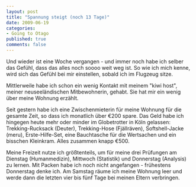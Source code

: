 ```yaml
--- 
layout: post
title: "Spannung steigt (noch 13 Tage)"
date: 2009-06-19
categories: 
- Going to Otago
published: true
comments: false
---
```

Und wieder ist eine Woche vergangen - und immer noch habe ich selber das Gefühl, dass das alles noch soooo weit weg ist.
So wie ich mich kenne, wird sich das Gefühl bei mir einstellen, sobald ich im Flugzeug sitze.

<!-- more -->

Mittlerweile habe ich schon ein wenig Kontakt mit meinem "kiwi host", meiner neuseeländischen Mitbewohnerin, gehabt.
Sie hat mir ein wenig über meine Wohnung erzählt.

Seit gestern habe ich eine Zwischenmieterin für meine Wohnung für die gesamte Zeit, so dass ich monatlich über €200 spare.
Das Geld habe ich hingegen heute mehr oder minder im Globetrotter in Köln gelassen: Trekking-Rucksack (Deuter), Trekking-Hose (Fjällräven), Softshell-Jacke (meru), Erste-Hilfe-Set, eine Bauchtasche für die Wertsachen und ein bisschen Kleinkram.
Alles zusammen knapp €500.

Meine Freizeit nutze ich größtenteils, um für meine drei Prüfungen am Dienstag (Humanmedizin), Mittwoch (Statistik) und Donnerstag (Analysis) zu lernen.
Mit Packen habe ich noch nicht angefangen - frühestens Donnerstag denke ich.
Am Samstag räume ich meine Wohnung leer und werde dann die letzten vier bis fünf Tage bei meinen Eltern verbringen.
